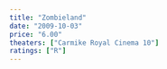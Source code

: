 ```yaml
---
title: "Zombieland"
date: "2009-10-03"
price: "6.00"
theaters: ["Carmike Royal Cinema 10"]
ratings: ["R"]
---
```

